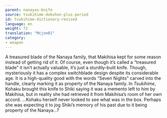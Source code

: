 ```yaml
---
parent: nanayas-knife
source: tsukihime-dokuhon-plus-period
id: tsukihime-dictionary-revised
language: en
weight: 72
translation: "Mcjon01"
category:
- weapon
---
```


A treasured blade of the Nanaya family, that Makihisa kept for some reason instead of getting rid of it. Of course, even though it’s called a “treasured blade” it isn’t actually valuable, it’s just a sturdily-built knife. Though, mysteriously it has a complex switchblade design despite its considerable age. It is a high-quality good with the words “Seven Nights” carved into the handle, clearly marking it as property of the Nanaya family.
In *Tsukihime*, Kohaku brought this knife to Shiki saying it was a memento left to him by Makihisa, but in reality she had retrieved it from Makihisa’s room of her own accord.
…Kohaku herself never looked to see what was in the box. Perhaps she was expecting it to jog Shiki’s memory of his past due to it being property of the Nanaya…?
